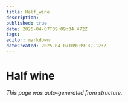 ```yaml
---
title: Half_wine
description: 
published: true
date: 2025-04-07T09:09:34.472Z
tags: 
editor: markdown
dateCreated: 2025-04-07T09:09:32.123Z
---
```


# Half wine

*This page was auto-generated from structure.*
